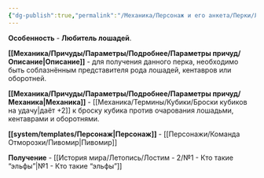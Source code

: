 ```yaml
---
{"dg-publish":true,"permalink":"/Механика/Персонаж и его анкета/Перки/Любитель лошадей/","noteIcon":"","created":"2025-09-07T13:19:28.469+03:00","updated":"2025-09-03T23:57:34.982+03:00"}
---
```


**Особенность** - **Любитель лошадей**.

**[[Механика/Причуды/Параметры/Подробнее/Параметры причуд/Описание\|Описание]]** - для получения данного перка, необходимо быть соблазнённым представителя рода лошадей, кентавров или оборотней. 

**[[Механика/Причуды/Параметры/Подробнее/Параметры причуд/Механика\|Механика]]** - [[Механика/Термины/Кубики/Броски кубиков на удачу\|даёт +2]] к броску кубика против очарования лошадьми, кентаврами и оборотнями.

**[[system/templates/Персонаж\|Персонаж]]** - [[Персонажи/Команда Отморозки/Пивомир\|Пивомир]]

**Получение** - [[История мира/Летопись/Лостим - 2/№1 - Кто такие “эльфы”\|№1 - Кто такие “эльфы”]]